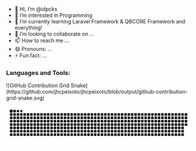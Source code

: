 - 👋 Hi, I’m @idpcks
- 👀 I’m interested in Programming 
- 🌱 I’m currently learning Laravel Framework & QBCORE Framework and everything!
- 💞️ I’m looking to collaborate on ...
- 📫 How to reach me ...
- 😄 Pronouns: ...
- ⚡ Fun fact: ...

<!---
idpcks/idpcks is a ✨ special ✨ repository because its `README.md` (this file) appears on your GitHub profile.
You can click the Preview link to take a look at your changes.
--->
<h3>Languages and Tools:</h3>
![GitHub Contribution Grid Snake](https://github.com/jhcpeixoto/jhcpeixoto/blob/output/github-contribution-grid-snake.svg)

![Alt Text](https://github.com/jhcpeixoto/jhcpeixoto/blob/output/github-contribution-grid-snake.svg)
